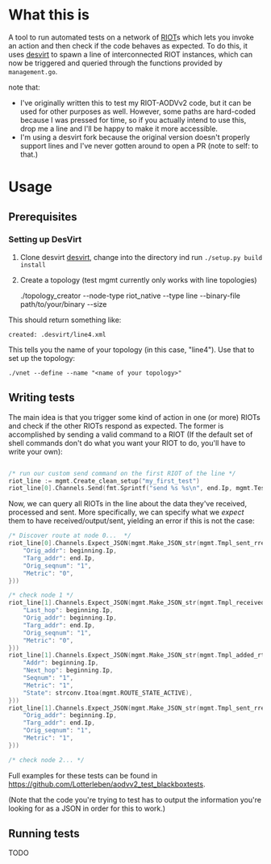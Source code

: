# What this is
A tool to run automated tests on a network of [RIOT](https://github.com/RIOT-OS/RIOT)s which lets you invoke an action and then check if the code behaves as expected.
To do this, it uses [desvirt](https://github.com/Lotterleben/desvirt/tree/line_fix_2) to spawn a line of interconnected RIOT instances, which can now be triggered and queried through the functions provided by `management.go`. 

note that:
- I've originally written this to test my RIOT-AODVv2 code, but it can be used for other purposes as well. However, some paths are hard-coded because I was pressed for time, so if you actually intend to use this, drop me a line and I'll be happy to make it more accessible.
- I'm using a desvirt fork because the original version doesn't properly support lines and I've never gotten around to open a PR (note to self: to that.)

# Usage
## Prerequisites

### Setting up DesVirt
1. Clone desvirt [desvirt](https://github.com/Lotterleben/desvirt/tree/line_fix_2), change into the directory ind run `./setup.py build install`
2. Create a topology (test mgmt currently only works with line topologies)

    ./topology_creator --node-type riot_native --type line --binary-file path/to/your/binary --size <number of nodes you want in the network>

This should return something like:

    created: .desvirt/line4.xml

This tells you the name of your topology (in this case, "line4"). Use that to set up the topology:

    ./vnet --define --name "<name of your topology>"


## Writing tests
The main idea is that you trigger some kind of action in one (or more) RIOTs and check if the other RIOTs respond as expected. The former is accomplished by sending a valid command to a RIOT (If the default set of shell commands don't do what you want your RIOT to do, you'll have to write your own):

```c

/* run our custom send command on the first RIOT of the line */
riot_line := mgmt.Create_clean_setup("my_first_test")
riot_line[0].Channels.Send(fmt.Sprintf("send %s %s\n", end.Ip, mgmt.Test_string))
```

Now, we can query all RIOTs in the line about the data they've received, processed and sent. More specifically, we can specify what we *expect* them to have received/output/sent, yielding an error if this is not the case:

```c
/* Discover route at node 0...  */
riot_line[0].Channels.Expect_JSON(mgmt.Make_JSON_str(mgmt.Tmpl_sent_rreq, map[string]string{
    "Orig_addr": beginning.Ip,
    "Targ_addr": end.Ip,
    "Orig_seqnum": "1",
    "Metric": "0",
}))

/* check node 1 */
riot_line[1].Channels.Expect_JSON(mgmt.Make_JSON_str(mgmt.Tmpl_received_rreq, map[string]string{
    "Last_hop": beginning.Ip,
    "Orig_addr": beginning.Ip,
    "Targ_addr": end.Ip,
    "Orig_seqnum": "1",
    "Metric": "0",
}))
riot_line[1].Channels.Expect_JSON(mgmt.Make_JSON_str(mgmt.Tmpl_added_rt_entry, map[string]string{
    "Addr": beginning.Ip,
    "Next_hop": beginning.Ip,
    "Seqnum": "1",
    "Metric": "1",
    "State": strconv.Itoa(mgmt.ROUTE_STATE_ACTIVE),
}))
riot_line[1].Channels.Expect_JSON(mgmt.Make_JSON_str(mgmt.Tmpl_sent_rreq, map[string]string{
    "Orig_addr": beginning.Ip,
    "Targ_addr": end.Ip,
    "Orig_seqnum": "1",
    "Metric": "1",
}))

/* check node 2... */
```

Full examples for these tests can be found in https://github.com/Lotterleben/aodvv2_test_blackboxtests.


(Note that the code you're trying to test has to output the information you're looking for as a JSON in order for this to work.)

## Running tests
TODO
